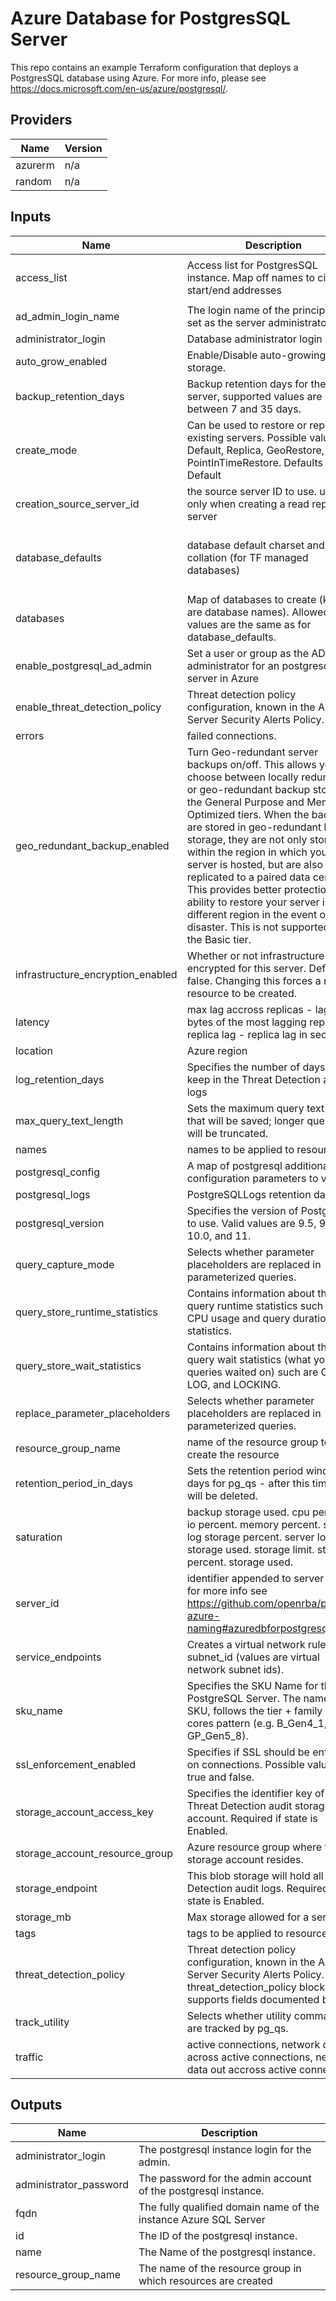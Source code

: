 # Azure Database for PostgresSQL Server

This repo contains an example Terraform configuration that deploys a PostgresSQL database using Azure.
For more info, please see https://docs.microsoft.com/en-us/azure/postgresql/.


<!--- BEGIN_TF_DOCS --->
## Providers

| Name | Version |
|------|---------|
| azurerm | n/a |
| random | n/a |

## Inputs

| Name | Description | Type | Default | Required |
|------|-------------|------|---------|:-----:|
| access\_list | Access list for PostgresSQL instance. Map off names to cidr ip start/end addresses | <pre>map(object({ start_ip_address = string<br>  end_ip_address = string }))</pre> | `{}` | no |
| ad\_admin\_login\_name | The login name of the principal to set as the server administrator. | `string` | `""` | no |
| administrator\_login | Database administrator login name | `string` | `"az_dbadmin"` | no |
| auto\_grow\_enabled | Enable/Disable auto-growing of the storage. | `bool` | `false` | no |
| backup\_retention\_days | Backup retention days for the server, supported values are between 7 and 35 days. | `number` | `"7"` | no |
| create\_mode | Can be used to restore or replicate existing servers. Possible values are Default, Replica, GeoRestore, and PointInTimeRestore. Defaults to Default | `string` | `"Default"` | no |
| creation\_source\_server\_id | the source server ID to use. use this only when creating a read replica server | `string` | `""` | no |
| database\_defaults | database default charset and collation (for TF managed databases) | <pre>object({<br>    charset   = string<br>    collation = string<br>  })</pre> | <pre>{<br>  "charset": "UTF8",<br>  "collation": "English_United States.1252"<br>}</pre> | no |
| databases | Map of databases to create (keys are database names). Allowed values are the same as for database\_defaults. | `map` | `{}` | no |
| enable\_postgresql\_ad\_admin | Set a user or group as the AD administrator for an postgresql server in Azure | `bool` | `false` | no |
| enable\_threat\_detection\_policy | Threat detection policy configuration, known in the API as Server Security Alerts Policy. | `bool` | `false` | no |
| errors | failed connections. | `number` | `0` | no |
| geo\_redundant\_backup\_enabled | Turn Geo-redundant server backups on/off. This allows you to choose between locally redundant or geo-redundant backup storage in the General Purpose and Memory Optimized tiers. When the backups are stored in geo-redundant backup storage, they are not only stored within the region in which your server is hosted, but are also replicated to a paired data center. This provides better protection and ability to restore your server in a different region in the event of a disaster. This is not supported for the Basic tier. | `string` | `"true"` | no |
| infrastructure\_encryption\_enabled | Whether or not infrastructure is encrypted for this server. Defaults to false. Changing this forces a new resource to be created. | `string` | `"false"` | no |
| latency | max lag accross replicas - lag in bytes of the most lagging replica. replica lag - replica lag in seconds | `number` | `0` | no |
| location | Azure region | `string` | n/a | yes |
| log\_retention\_days | Specifies the number of days to keep in the Threat Detection audit logs | `string` | `"7"` | no |
| max\_query\_text\_length | Sets the maximum query text length that will be saved; longer queries will be truncated. | `string` | `"6000"` | no |
| names | names to be applied to resources | `map(string)` | n/a | yes |
| postgresql\_config | A map of postgresql additional configuration parameters to values. | `map(string)` | `{}` | no |
| postgresql\_logs | PostgreSQLLogs retention days | `number` | `0` | no |
| postgresql\_version | Specifies the version of PostgreSQL to use. Valid values are 9.5, 9.6, 10, 10.0, and 11. | `string` | `"10.0"` | no |
| query\_capture\_mode | Selects whether parameter placeholders are replaced in parameterized queries. | `string` | `"TOP"` | no |
| query\_store\_runtime\_statistics | Contains information about the query runtime statistics such as CPU usage and query duration statistics. | `number` | `0` | no |
| query\_store\_wait\_statistics | Contains information about the query wait statistics (what your queries waited on) such are CPU, LOG, and LOCKING. | `number` | `0` | no |
| replace\_parameter\_placeholders | Selects whether parameter placeholders are replaced in parameterized queries. | `string` | `"off"` | no |
| resource\_group\_name | name of the resource group to create the resource | `string` | n/a | yes |
| retention\_period\_in\_days | Sets the retention period window in days for pg\_qs - after this time data will be deleted. | `string` | `"7"` | no |
| saturation | backup storage used. cpu percent. io percent. memory percent. server log storage percent. server log storage used. storage limit. storage percent. storage used. | `number` | `0` | no |
| server\_id | identifier appended to server name for more info see https://github.com/openrba/python-azure-naming#azuredbforpostgresql | `string` | n/a | yes |
| service\_endpoints | Creates a virtual network rule in the subnet\_id (values are virtual network subnet ids). | `map(string)` | `{}` | no |
| sku\_name | Specifies the SKU Name for this PostgreSQL Server. The name of the SKU, follows the tier + family + cores pattern (e.g. B\_Gen4\_1, GP\_Gen5\_8). | `string` | `"GP_Gen5_2"` | no |
| ssl\_enforcement\_enabled | Specifies if SSL should be enforced on connections. Possible values are true and false. | `bool` | `true` | no |
| storage\_account\_access\_key | Specifies the identifier key of the Threat Detection audit storage account. Required if state is Enabled. | `string` | `""` | no |
| storage\_account\_resource\_group | Azure resource group where the storage account resides. | `string` | `""` | no |
| storage\_endpoint | This blob storage will hold all Threat Detection audit logs. Required if state is Enabled. | `string` | `""` | no |
| storage\_mb | Max storage allowed for a server. | `number` | `"10240"` | no |
| tags | tags to be applied to resources | `map(string)` | n/a | yes |
| threat\_detection\_policy | Threat detection policy configuration, known in the API as Server Security Alerts Policy. The threat\_detection\_policy block supports fields documented below. | `string` | `"false"` | no |
| track\_utility | Selects whether utility commands are tracked by pg\_qs. | `string` | `"on"` | no |
| traffic | active connections, network data in across active connections, network data out accross active connections. | `number` | `0` | no |

## Outputs

| Name | Description |
|------|-------------|
| administrator\_login | The postgresql instance login for the admin. |
| administrator\_password | The password for the admin account of the postgresql instance. |
| fqdn | The fully qualified domain name of the instance Azure SQL Server |
| id | The ID of the postgresql instance. |
| name | The Name of the postgresql instance. |
| resource\_group\_name | The name of the resource group in which resources are created |
<!--- END_TF_DOCS --->
